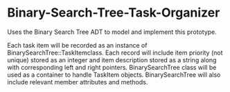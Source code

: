 # Binary-Search-Tree-Task-Organizer
Uses the Binary Search Tree ADT to model and implement this prototype.

Each task item will be recorded as an instance of BinarySearchTree::TaskItemclass. Each record will include item priority (not unique) stored as an integer and item description stored as a string along with corresponding left and right pointers. BinarySearchTree class will be used as a container to handle TaskItem objects. BinarySearchTree will also include relevant member attributes and methods.

